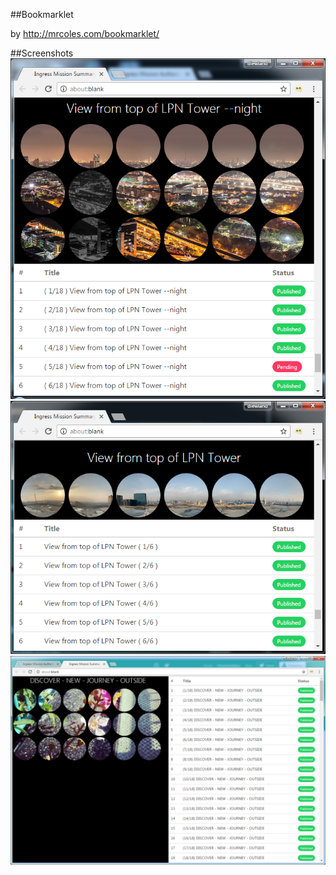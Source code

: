 ##Bookmarklet

by http://mrcoles.com/bookmarklet/

##Screenshots
<img src='https://github.com/diewland/ingress-mission-summary/blob/master/ss/ss1.png?raw=true' />
<img src='https://github.com/diewland/ingress-mission-summary/blob/master/ss/ss2.png?raw=true' />
<img src='https://github.com/diewland/ingress-mission-summary/blob/master/ss/ss3.png?raw=true' />

